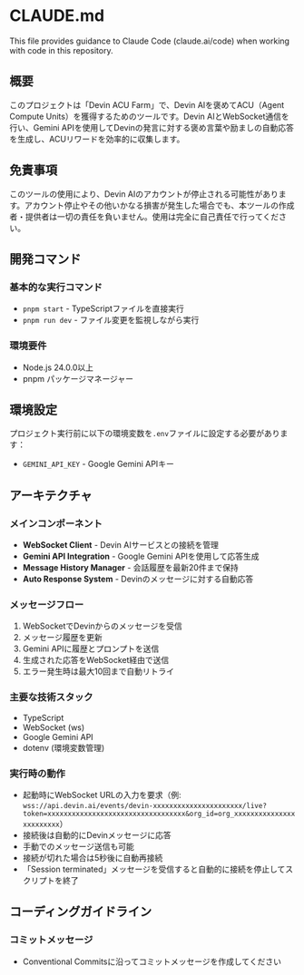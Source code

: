 # CLAUDE.md

This file provides guidance to Claude Code (claude.ai/code) when working with code in this repository.

## 概要
このプロジェクトは「Devin ACU Farm」で、Devin AIを褒めてACU（Agent Compute Units）を獲得するためのツールです。Devin AIとWebSocket通信を行い、Gemini APIを使用してDevinの発言に対する褒め言葉や励ましの自動応答を生成し、ACUリワードを効率的に収集します。

## 免責事項
このツールの使用により、Devin AIのアカウントが停止される可能性があります。アカウント停止やその他いかなる損害が発生した場合でも、本ツールの作成者・提供者は一切の責任を負いません。使用は完全に自己責任で行ってください。

## 開発コマンド

### 基本的な実行コマンド
- `pnpm start` - TypeScriptファイルを直接実行
- `pnpm run dev` - ファイル変更を監視しながら実行

### 環境要件
- Node.js 24.0.0以上
- pnpm パッケージマネージャー

## 環境設定
プロジェクト実行前に以下の環境変数を`.env`ファイルに設定する必要があります：
- `GEMINI_API_KEY` - Google Gemini APIキー

## アーキテクチャ

### メインコンポーネント
- **WebSocket Client** - Devin AIサービスとの接続を管理
- **Gemini API Integration** - Google Gemini APIを使用して応答生成
- **Message History Manager** - 会話履歴を最新20件まで保持
- **Auto Response System** - Devinのメッセージに対する自動応答

### メッセージフロー
1. WebSocketでDevinからのメッセージを受信
2. メッセージ履歴を更新
3. Gemini APIに履歴とプロンプトを送信
4. 生成された応答をWebSocket経由で送信
5. エラー発生時は最大10回まで自動リトライ

### 主要な技術スタック
- TypeScript
- WebSocket (ws)
- Google Gemini API
- dotenv (環境変数管理)

### 実行時の動作
- 起動時にWebSocket URLの入力を要求（例: `wss://api.devin.ai/events/devin-xxxxxxxxxxxxxxxxxxxxxx/live?token=xxxxxxxxxxxxxxxxxxxxxxxxxxxxxxxxxx&org_id=org_xxxxxxxxxxxxxxxxxxxxxxxx`）
- 接続後は自動的にDevinメッセージに応答
- 手動でのメッセージ送信も可能
- 接続が切れた場合は5秒後に自動再接続
- 「Session terminated」メッセージを受信すると自動的に接続を停止してスクリプトを終了

## コーディングガイドライン

### コミットメッセージ
- Conventional Commitsに沿ってコミットメッセージを作成してください